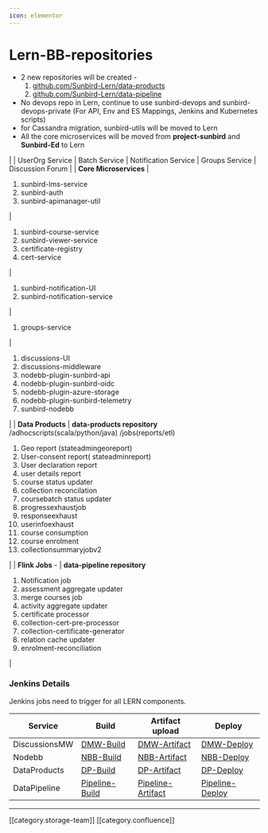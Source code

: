 ```yaml
---
icon: elementor
---
```


# Lern-BB-repositories

* 2 new repositories will be created -
  1. [github.com/Sunbird-Lern/data-products](https://github.com/Sunbird-Lern/data-products/)
  2. [github.com/Sunbird-Lern/data-pipeline](https://github.com/Sunbird-Lern/data-pipeline)
* No devops repo in Lern, continue to use sunbird-devops and sunbird-devops-private (For API, Env and ES Mappings, Jenkins and Kubernetes scripts)
* for Cassandra migration, sunbird-utils will be moved to Lern
* All the core microservices will be moved from **project-sunbird** and **Sunbird-Ed** to Lern

\|   | UserOrg Service | Batch Service | Notification Service | Groups Service | Discussion Forum | | **Core Microservices** |

1. sunbird-lms-service
2. sunbird-auth
3. sunbird-apimanager-util

|

1. sunbird-course-service
2. sunbird-viewer-service
3. certificate-registry
4. cert-service

|

1. sunbird-notification-UI
2. sunbird-notification-service

|

1. groups-service

|

1. discussions-UI
2. discussions-middleware
3. nodebb-plugin-sunbird-api
4. nodebb-plugin-sunbird-oidc
5. nodebb-plugin-azure-storage
6. nodebb-plugin-sunbird-telemetry
7. sunbird-nodebb

\| | **Data Products**   | **data-products repository** /adhocscripts(scala/python/java) /jobs(reports/etl)

1. Geo report (stateadmingeoreport)
2. User-consent report( stateadminreport)
3. User declaration report
4. user details report
5. course status updater
6. collection reconcilation
7. coursebatch status updater
8. progressexhaustjob
9. responseexhaust
10. userinfoexhaust
11. course consumption
12. course enrolment
13. collectionsummaryjobv2

\| | **Flink Jobs** -  | **data-pipeline repository**

1. Notification job
2. assessment aggregate updater
3. merge courses job
4. activity aggregate updater
5. certificate processor
6. collection-cert-pre-processor
7. collection-certificate-generator
8. relation cache updater
9. enrolment-reconciliation

|

### Jenkins Details

Jenkins jobs need to trigger for all LERN components.

| **Service**   | **Build**                                                                              | **Artifact upload**                                                                                        | **Deploy**                                                                                       |
| ------------- | -------------------------------------------------------------------------------------- | ---------------------------------------------------------------------------------------------------------- | ------------------------------------------------------------------------------------------------ |
| DiscussionsMW | [DMW-Build](http://10.20.0.5:8080/job/Build/job/Core/job/DiscussionsMiddleware/)       | [DMW-Artifact](http://10.20.0.5:8080/job/ArtifactUpload/job/dev/job/Core/job/DiscussionsMW/)               | [DMW-Deploy](http://10.20.0.5:8080/job/Deploy/job/dev/job/Kubernetes/job/DiscussionsMW/)         |
| Nodebb        | [NBB-Build](http://10.20.0.5:8080/job/Build/job/Core/job/Nodebb/)                      | [NBB-Artifact](http://10.20.0.5:8080/job/ArtifactUpload/job/dev/job/Core/job/Nodebb/)                      | [NBB-Deploy](http://10.20.0.5:8080/job/Deploy/job/dev/job/Kubernetes/job/Nodebb/)                |
| DataProducts  | [DP-Build](http://10.20.0.5:8080/job/Build/job/DataPipeline/job/EdDataProducts/)       | [DP-Artifact](http://10.20.0.5:8080/job/ArtifactUpload/job/dev/job/DataPipeline/job/EdDataProducts/)       | [DP-Deploy](http://10.20.0.5:8080/job/Deploy/job/dev/job/DataPipeline/job/EdDataProducts/)       |
| DataPipeline  | [Pipeline-Build](http://10.20.0.5:8080/job/Build/job/KnowledgePlatform/job/FlinkJobs/) | [Pipeline-Artifact](http://10.20.0.5:8080/job/ArtifactUpload/job/dev/job/KnowledgePlatform/job/FlinkJobs/) | [Pipeline-Deploy](http://10.20.0.5:8080/job/Deploy/job/dev/job/KnowledgePlatform/job/FlinkJobs/) |

***

\[\[category.storage-team]] \[\[category.confluence]]
